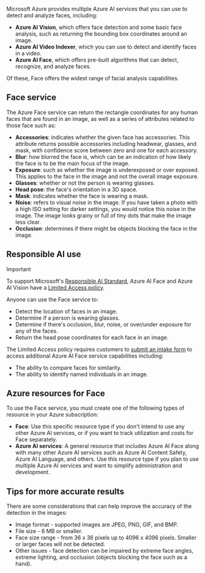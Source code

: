Microsoft Azure provides multiple Azure AI services that you can use to detect and analyze faces, including:

- **Azure AI Vision**, which offers face detection and some basic face analysis, such as returning the bounding box coordinates around an image.
- **Azure AI Video Indexer**, which you can use to detect and identify faces in a video.
- **Azure AI Face**, which offers pre-built algorithms that can detect, recognize, and analyze faces.

Of these, Face offers the widest range of facial analysis capabilities. 

## Face service

The Azure Face service can return the rectangle coordinates for any human faces that are found in an image, as well as a series of attributes related to those face such as:

- **Accessories**: indicates whether the given face has accessories. This attribute returns possible accessories including headwear, glasses, and mask, with confidence score between zero and one for each accessory.
- **Blur**: how blurred the face is, which can be an indication of how likely the face is to be the main focus of the image.
- **Exposure**: such as whether the image is underexposed or over exposed. This applies to the face in the image and not the overall image exposure.
- **Glasses**: whether or not the person is wearing glasses.
- **Head pose**: the face's orientation in a 3D space.
- **Mask**: indicates whether the face is wearing a mask.
- **Noise**: refers to visual noise in the image. If you have taken a photo with a high ISO setting for darker settings, you would notice this noise in the image. The image looks grainy or full of tiny dots that make the image less clear.
- **Occlusion**: determines if there might be objects blocking the face in the image.

## Responsible AI use 

>[!IMPORTANT]
>To support Microsoft's [Responsible AI Standard](https://blogs.microsoft.com/on-the-issues/2022/06/21/microsofts-framework-for-building-ai-systems-responsibly/), Azure AI Face and Azure AI Vision have a [Limited Access policy](https://aka.ms/AAh91ff).

Anyone can use the Face service to:
* Detect the location of faces in an image.
* Determine if a person is wearing glasses.
* Determine if there's occlusion, blur, noise, or over/under exposure for any of the faces.
* Return the head pose coordinates for each face in an image.

The Limited Access policy requires customers to [submit an intake form](https://aka.ms/facerecognition) to access additional Azure AI Face service capabilities including:
* The ability to compare faces for similarity.
* The ability to identify named individuals in an image. 

## Azure resources for Face

To use the Face service, you must create one of the following types of resource in your Azure subscription:

- **Face**: Use this specific resource type if you don't intend to use any other Azure AI services, or if you want to track utilization and costs for Face separately.
- **Azure AI services**: A general resource that includes Azure AI Face along with many other Azure AI services such as Azure AI Content Safety, Azure AI Language, and others. Use this resource type if you plan to use multiple Azure AI services and want to simplify administration and development.

## Tips for more accurate results

There are some considerations that can help improve the accuracy of the detection in the images:

- Image format - supported images are JPEG, PNG, GIF, and BMP.
- File size - 6 MB or smaller.
- Face size range - from 36 x 36 pixels up to 4096 x 4096 pixels. Smaller or larger faces will not be detected.
- Other issues - face detection can be impaired by extreme face angles, extreme lighting, and occlusion (objects blocking the face such as a hand).
